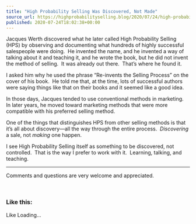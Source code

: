 ```yaml
---
title: "High Probability Selling Was Discovered, Not Made"
source_url: https://highprobabilityselling.blog/2020/07/24/high-probability-selling-was-discovered-not-made
published: 2020-07-24T18:02:38+00:00
---
```

Jacques Werth discovered what he later called High Probability Selling (HPS) by observing and documenting what hundreds of highly successful salespeople were doing.  He invented the name, and he invented a way of talking about it and teaching it, and he wrote the book, but he did not invent the method of selling.  It was already out there.  That’s where he found it.


I asked him why he used the phrase “Re\-invents the Selling Process” on the cover of his book.  He told me that, at the time, lots of successful authors were saying things like that on their books and it seemed like a good idea.


In those days, Jacques tended to use conventional methods in marketing.  In later years, he moved toward marketing methods that were more compatible with his preferred selling method.


One of the things that distinguishes HPS from other selling methods is that it’s all about discovery—all the way through the entire process.  *Discovering* a sale, not *making* one happen.


I see High Probability Selling itself as something to be discovered, not controlled.  That is the way I prefer to work with it.  Learning, talking, and teaching.




---


Comments and questions are very welcome and appreciated.


 


### Like this:

Like Loading...
